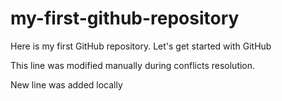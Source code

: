 # my-first-github-repository
Here is my first GitHub repository. Let's get started with GitHub

This line was modified manually during conflicts resolution.

New line was added locally